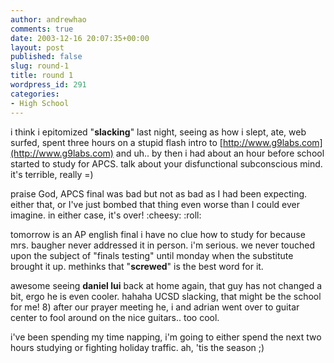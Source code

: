 ```yaml
---
author: andrewhao
comments: true
date: 2003-12-16 20:07:35+00:00
layout: post
published: false
slug: round-1
title: round 1
wordpress_id: 291
categories:
- High School
---
```


i think i epitomized "**slacking**" last night, seeing as how i slept, ate, web surfed, spent three hours on a stupid flash intro to [http://www.g9labs.com](http://www.g9labs.com) and uh.. by then i had about an hour before school started to study for APCS. talk about your disfunctional subconscious mind. it's terrible, really =)

praise God, APCS final was bad but not as bad as I had been expecting. either that, or I've just bombed that thing even worse than I could ever imagine. in either case, it's over!  :cheesy:  :roll:

tomorrow is an AP english final i have no clue how to study for because mrs. baugher never addressed it in person. i'm serious. we never touched upon the subject of "finals testing" until monday when the substitute brought it up. methinks that "**screwed**" is the best word for it.

awesome seeing **daniel lui** back at home again, that guy has not changed a bit, ergo he is even cooler. hahaha UCSD slacking, that might be the school for me!  8)  after our prayer meeting he, i and adrian went over to guitar center to fool around on the nice guitars.. too cool.

i've been spending my time napping, i'm going to either spend the next two hours studying or fighting holiday traffic. ah, 'tis the season  ;) 
